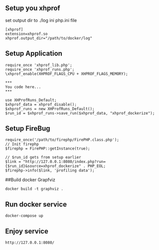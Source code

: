 ## Setup you xhprof
set output dir to ./log ini php.ini file 
```
[xhprof]
extension=xhprof.so
xhprof.output_dir="/path/to/docker/log"

```

## Setup Application 

```
require_once 'xhprof_lib.php';
require_once 'xhprof_runs.php';
\xhprof_enable(XHPROF_FLAGS_CPU + XHPROF_FLAGS_MEMORY);

***
You code here...
***

use XHProfRuns_Default;
$xhprof_data = xhprof_disable();
$xhprof_runs = new XHProfRuns_Default();
$run_id = $xhprof_runs->save_run($xhprof_data, "xhprof_dockerize");
```
## Setup FireBug
```
require_once('/path/to/firephp/FirePHP.class.php');
// Init firephp
$firephp = FirePHP::getInstance(true);

// $run_id gets from setup earlier
$link = "http://127.0.0.1:8080/index.php?run={$run_id}&source=xhprof_dockerize" . PHP_EOL;
$firephp->info($link, 'profiling data');
```

##Build docker Grapfviz

```
docker build -t graphviz .
```

## Run docker service

```
docker-compose up
```

## Enjoy service

```
http://127.0.0.1:8080/
```